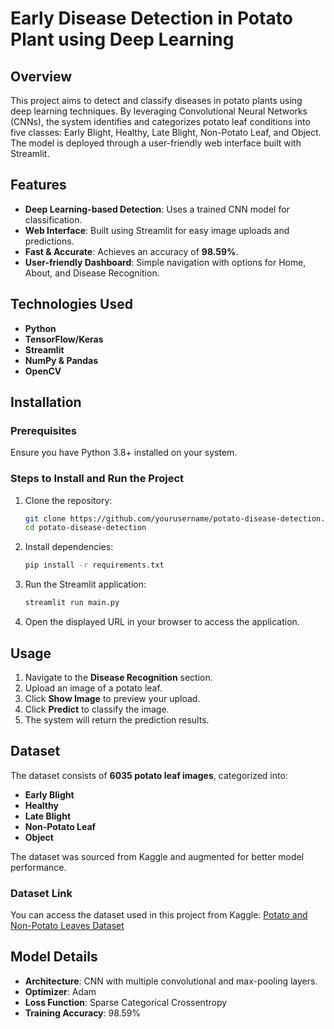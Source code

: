 # Early Disease Detection in Potato Plant using Deep Learning

## Overview

This project aims to detect and classify diseases in potato plants using deep learning techniques. By leveraging Convolutional Neural Networks (CNNs), the system identifies and categorizes potato leaf conditions into five classes: Early Blight, Healthy, Late Blight, Non-Potato Leaf, and Object. The model is deployed through a user-friendly web interface built with Streamlit.

## Features

- **Deep Learning-based Detection**: Uses a trained CNN model for classification.
- **Web Interface**: Built using Streamlit for easy image uploads and predictions.
- **Fast & Accurate**: Achieves an accuracy of **98.59%**.
- **User-friendly Dashboard**: Simple navigation with options for Home, About, and Disease Recognition.

## Technologies Used

- **Python**
- **TensorFlow/Keras**
- **Streamlit**
- **NumPy & Pandas**
- **OpenCV**

## Installation

### Prerequisites

Ensure you have Python 3.8+ installed on your system.

### Steps to Install and Run the Project

1. Clone the repository:
   ```sh
   git clone https://github.com/yourusername/potato-disease-detection.git
   cd potato-disease-detection
   ```
2. Install dependencies:
   ```sh
   pip install -r requirements.txt
   ```
3. Run the Streamlit application:
   ```sh
   streamlit run main.py
   ```
4. Open the displayed URL in your browser to access the application.

## Usage

1. Navigate to the **Disease Recognition** section.
2. Upload an image of a potato leaf.
3. Click **Show Image** to preview your upload.
4. Click **Predict** to classify the image.
5. The system will return the prediction results.

## Dataset

The dataset consists of **6035 potato leaf images**, categorized into:

- **Early Blight**
- **Healthy**
- **Late Blight**
- **Non-Potato Leaf**
- **Object**

The dataset was sourced from Kaggle and augmented for better model performance.

### Dataset Link

You can access the dataset used in this project from Kaggle: [Potato and Non-Potato Leaves Dataset](https://www.kaggle.com/datasets/mahesh57r/potato-non-potato-leaves-and-objects)

## Model Details

- **Architecture**: CNN with multiple convolutional and max-pooling layers.
- **Optimizer**: Adam
- **Loss Function**: Sparse Categorical Crossentropy
- **Training Accuracy**: 98.59%

##
